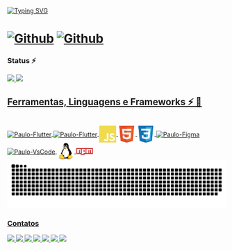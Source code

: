 [![Typing SVG](https://readme-typing-svg.herokuapp.com?font=Madimi+One&size=24&duration=4000&pause=2&color=1976D2&multiline=true&random=false&width=500&height=100&lines=Ol%C3%A1%2C+Me+chamo+Jo%C3%A3o+Paulo+%F0%9F%98%8E%E2%9A%A1;Sou+programador+e+apaixonado+por+tecnologias!+%F0%9F%92%BB%E2%9D%A4%EF%B8%8F)](https://github.com/pauloRodri29)

# [![Github](https://img.shields.io/github/followers/pauloRodri29?label=Follow&style=social)](https://github.com/pauloRodri29) [![Github](https://img.shields.io/github/stars/pauloRodri29?label=Star&style=social)](https://github.com/pauloRodri29)

 <div>
  
  ### Status ⚡
  <a href="https://github.com/pauloRodri29/pauloRodri29">
  <img height="200em" src="https://github-readme-stats.vercel.app/api?username=pauloRodri29&show_icons=true&theme=transparent&include_all_commits=true&count_private=true"/>
  <img height="200em" src="https://github-readme-stats.vercel.app/api/top-langs/?username=pauloRodri29&layout=compact&langs_count=16&theme=transparent"/>
   
</div>

## Ferramentas, Linguagens e Frameworks ⚡ 💬

<div style="display: inline_block"><br>
  <img align="center" alt="Paulo-Flutter" height="40" width="40" src="https://cdn.jsdelivr.net/gh/devicons/devicon/icons/flutter/flutter-original.svg">
  <img align="center" alt="Paulo-Flutter" height="40" width="40" src="https://cdn.jsdelivr.net/gh/devicons/devicon/icons/dart/dart-original.svg">
  <img align="center" alt="Paulo-Js" height="40" width="40" src="https://raw.githubusercontent.com/devicons/devicon/master/icons/javascript/javascript-plain.svg">
  <img align="center" alt="Paulo-HTML" height="40" width="40" src="https://raw.githubusercontent.com/devicons/devicon/master/icons/html5/html5-original.svg">
  <img align="center" alt="Paulo-CSS" height="40" width="40" src="https://raw.githubusercontent.com/devicons/devicon/master/icons/css3/css3-original.svg">
  <img align="center" alt="Paulo-Figma" height="40" width="40" src="https://cdn.jsdelivr.net/gh/devicons/devicon/icons/figma/figma-original.svg">
  <img align="center" alt="Paulo-VsCode" height="40" width="40" src="https://cdn.jsdelivr.net/gh/devicons/devicon/icons/vscode/vscode-original.svg">
  <img align="center" alt="Paulo-Csharp" height="40" width="40" src="https://raw.githubusercontent.com/devicons/devicon/master/icons/linux/linux-original.svg">
  <img align="center" alt="Paulo-Csharp" height="40" width="40" src="https://raw.githubusercontent.com/devicons/devicon/master/icons/npm/npm-original-wordmark.svg">
</div>

<picture>
  <source media="(prefers-color-scheme: dark)" srcset="https://raw.githubusercontent.com/pauloRodri29/pauloRodri29/output/github-contribution-grid-snake-dark.svg">
  <source media="(prefers-color-scheme: light)" srcset="https://raw.githubusercontent.com/pauloRodri29/pauloRodri29/output/github-contribution-grid-snake.svg">
  <img alt="github contribution grid snake animation" src="https://raw.githubusercontent.com/pauloRodri29/pauloRodri29/output/github-contribution-grid-snake-dark.svg">
  
</picture>


### Contatos

<div>
  <a href="https://paulorodri29.github.io/" target="_blank">
    <img src="https://img.shields.io/badge/website-000000?style=for-the-badge&logo=About.me&logoColor=white" target="_blank">
  </a> 
  <a href="mailto:rodriguesjp29@gmail.com" target="_blank"> 
    <img src="https://img.shields.io/badge/Gmail-D14836?style=for-the-badge&logo=gmail&logoColor=white">
  </a>
  <a href="https://t.me/PauloRodrigues29" target="_blank">
    <img src="https://img.shields.io/badge/Telegram-2CA5E0?style=for-the-badge&logo=telegram&logoColor=white" target="_blank">
  </a> 
 	<a href="https://discord.gg/eE3agqN4" target="_blank">
    <img src="https://img.shields.io/badge/Discord-7289DA?style=for-the-badge&logo=discord&logoColor=white" target="_blank">
  </a>
  <a href = "https://instagram.com/paulo_vasconcellos29?igshid=ZDdkNTZiNTM">
    <img src="https://img.shields.io/badge/Instagram-E4405F?style=for-the-badge&logo=instagram&logoColor=white" target="_blank">
  </a>
    <a href = "https://www.linkedin.com/in/jo%C3%A3o-paulo-b10b25238">
    <img src="https://img.shields.io/badge/LinkedIn-0077B5?style=for-the-badge&logo=linkedin&logoColor=white" target="_blank">
  </a>
  <a href="https://pin.it/EimzRXM" target="_blank">
    <img src="https://aleen42.github.io/badges/src/pinterest.svg" target="_blank">
  </a>
  

</div>
